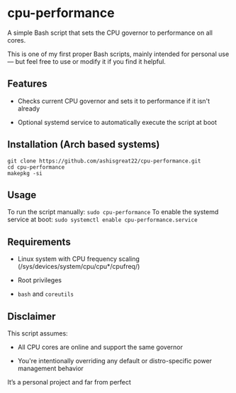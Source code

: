 # cpu-performance
A simple Bash script that sets the CPU governor to performance on all cores.

This is one of my first proper Bash scripts, mainly intended for personal use — but feel free to use or modify it if you find it helpful.

## Features

* Checks current CPU governor and sets it to performance if it isn't already

* Optional systemd service to automatically execute the script at boot


## Installation (Arch based systems)

```
git clone https://github.com/ashisgreat22/cpu-performance.git
cd cpu-performance
makepkg -si
```
## Usage 
To run the script manually:
```sudo cpu-performance```
To enable the systemd service at boot:
```sudo systemctl enable cpu-performance.service```

## Requirements

* Linux system with CPU frequency scaling (/sys/devices/system/cpu/cpu*/cpufreq/)

* Root privileges

* `bash` and `coreutils`

## Disclaimer
 This script assumes:

* All CPU cores are online and support the same governor

* You're intentionally overriding any default or distro-specific power management behavior

It’s a personal project and far from perfect
